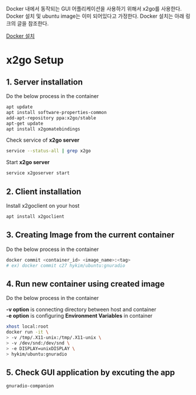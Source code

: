 Docker 내에서 동작되는 GUI 어플리케이션을 사용하기 위해서 x2go를 사용한다.  
Docker 설치 및 ubuntu image는 이미 되어있다고 가정한다.
Docker 설치는 아래 링크의 글을 참조한다.  

[Docker 설치](/env-settings/docker_install.md)

# x2go Setup

## 1. Server installation  

Do the below process in the container

```bash
apt update
apt install software-properties-common
add-apt-repository ppa:x2go/stable
apt-get update
apt install x2gomatebindings
```

Check service of **x2go server**  

```bash
service --status-all | grep x2go  
```  

Start **x2go server**  

```bash
service x2goserver start
```  

## 2. Client installation

Install x2goclient on your host

```bash  
apt install x2goclient  
```

## 3. Creating Image from the current container

Do the below process in the container

```bash
docker commit <container_id> <image_name>:<tag>
# ex) docker commit c27 hykim/ubuntu:gnuradio
```

## 4. Run new container using created image

Do the below process in the container

**-v option**  is connecting directory between host and container  
**-e option** is configuring **Environment Variables** in container

```bash
xhost local:root
docker run -it \
> -v /tmp/.X11-unix:/tmp/.X11-unix \
> -v /dev/snd:/dev/snd \
> -e DISPLAY=unixDISPLAY \
> hykim/ubuntu:gnuradio
```

## 5. Check GUI application by excuting the app

```bash
gnuradio-companion
```
